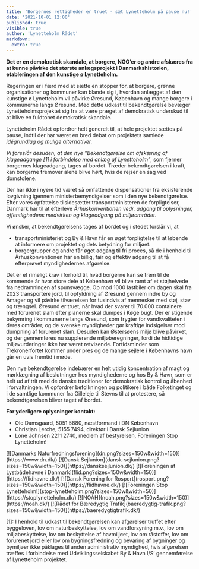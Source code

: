 ```yaml
---
title: 'Borgernes rettigheder er truet - sæt Lynetteholm på pause nu!'
date: '2021-10-01 12:00' 
published: true 
visible: true 
author: 'Lynetteholm Rådet'
markdown:
  extra: true
---
```


**Det er en demokratisk skandale, at borgere, NGO’er og andre afskæres fra at kunne påvirke det største anlægsprojekt i
Danmarkshistorien, etableringen af den kunstige ø Lynetteholm.**

Regeringen er i færd med at sætte en stopper for, at borgere, grønne organisationer og kommuner kan blande sig i,
hvordan anlægget af den kunstige ø Lynetteholm vil påvirke Øresund, København og mange borgere i kommunerne langs
Øresund. Med dette udkast til bekendtgørelse bevæger Lynetteholmsprojektet sig fra at være præget af demokratisk
underskud til at blive en fuldtonet demokratisk skandale.

Lynetteholm Rådet opfordrer helt generelt til, at hele projektet sættes på pause, indtil der har været en bred debat om
projektets samlede _idégrundlag og mulige alternativer._

_Vi foreslår desuden, at den nye ”Bekendtgørelse om afskæring af klageadgange [1] i forbindelse med anlæg af Lynetteholm”_,
som fjerner borgernes klageadgang, tages af bordet. Træder bekendtgørelsen i kraft, kan borgerne fremover alene blive
hørt, hvis de rejser en sag ved domstolene.

Der har ikke i nyere tid været så omfattende dispensationer fra eksisterende lovgivning igennem ministerbemyndigelser
som i den nye bekendtgørelse. Efter vores opfattelse tilsidesætter transportministeren de forpligtelser, Danmark har til
at efterleve _Århuskonventionen vedr. adgang til oplysninger, offentlighedens medvirken og klageadgang på miljøområdet_.

Vi ønsker, at bekendtgørelsens tages af bordet og i stedet forslår vi, at

* transportministeriet og By & Havn får en øget forpligtelse til at løbende at informere om projektet og dets betydning
  for miljøet.
* borgergrupper og andre får øget adgang til fri proces, så de i henhold til Århuskonventionen har en billig, fair og
  effektiv adgang til at få efterprøvet myndighedernes afgørelse.

Det er et rimeligt krav i forhold til, hvad borgerne kan se frem til de kommende år hvor store dele af København vil
blive ramt af et støjhelvede fra nedramningen af spunsvægge. Op mod 1000 lastbiler om dagen skal fra 2023 transportere
jord, til opfyldning af Øresund gennem indre by og Amager og vil påvirke tilværelsen for tusindvis af mennesker med
støj, støv og trængsel. Øresund er truet, når hvad der svarer til 70.000 containere med forurenet slam efter planerne
skal dumpes i Køge bugt. Der er stigende bekymring i kommunerne langs Øresund, som frygter for vandkvaliteten i deres
områder, og de svenske myndigheder gør kraftige indsigelser mod dumpning af forurenet slam. Desuden kan Østersøens miljø
blive påvirket, og der gennemføres nu supplerende miljøberegninger, fordi de hidtidige miljøvurderinger ikke har været
retvisende. Fortidsminder som Trekronerfortet kommer under pres og de mange sejlere i Københavns havn går en uvis
fremtid i møde. 

Den nye bekendtgørelse indebærer en helt utidig koncentration af magt og mørklægning af beslutninger hos myndighederne 
og hos By & Havn, som er helt ud af trit med de danske traditioner for demokratisk kontrol og åbenhed i forvaltningen. 
Vi opfordrer befolkningen og politikere i både Folketinget og i de samtlige kommuner fra Gilleleje til Stevns til at 
protestere, så bekendtgørelsen bliver taget af bordet. 

**For yderligere oplysninger kontakt:**
* Ole Damsgaard, 5051 5880, næstformand i DN København 
* Christian Lerche, 5155 7494, direktør i Dansk Sejlunion 
* Lone Johnsen 2211 2740, medlem af bestyrelsen, Foreningen Stop Lynetteholm!

<div class="press-logo-list" markdown="1">
[![Danmarks Naturfredningsforening](dn.png?sizes=150w&width=150)](https://www.dn.dk/)
[![Dansk Sejlunion](dansk-sejlunion.png?sizes=150w&width=150)](https://dansksejlunion.dk/)
[![Foreningen af Lystbådehavne i Danmark](flid.png?sizes=150w&width=150)](https://flidhavne.dk/)
[![Dansk Forening for Rosport](rosport.png?sizes=150w&width=150)](https://flidhavne.dk/)
[![Foreningen Stop Lynetteholm!](stop-lynetteholm.png?sizes=150w&width=50)](https://stoplynetteholm.dk/)
[![NOAH](noah.png?sizes=150w&width=150)](https://noah.dk/)
[![Rådet for Bæredygtig Trafik](baeredygtig-trafik.png?sizes=150w&width=150)](https://baeredygtigtrafik.dk/)
</div>

[1]: I henhold til udkast til bekendtgørelsen kan afgørelser truffet efter byggeloven, lov om
naturbeskyttelse, lov om vandforsyning m.v., lov om miljøbeskyttelse, lov om beskyttelse af havmiljøet, lov om
råstoffer, lov om forurenet jord eller lov om bygningsfredning og bevaring af bygninger og bymiljøer ikke påklages til
anden administrativ myndighed, hvis afgørelsen træffes i forbindelse med Udviklingsselskabet By & Havn I/S’
gennemførelse af Lynetteholm projektet.
